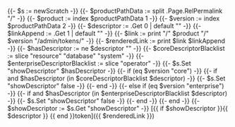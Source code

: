 {{- $s := newScratch -}}
{{- $productPathData := split .Page.RelPermalink "/" -}}
{{- $product := index $productPathData 1 -}}
{{- $version := index $productPathData 2 -}}
{{- $descriptor := .Get 0 | default "" -}}
{{- $linkAppend := .Get 1 | default "" -}}
{{- $link := print "/" $product "/" $version "/admin/tokens/" -}}
{{- $renderedLink := print $link $linkAppend -}}
{{- $hasDescriptor := ne $descriptor "" -}}
{{- $coreDescriptorBlacklist := slice "resource" "database" "system" -}}
{{- $enterpriseDescriptorBlacklist := slice "operator" -}}
{{- $s.Set "showDescriptor" $hasDescriptor -}}
{{- if (eq $version "core") -}}
  {{- if and $hasDescriptor (in $coreDescriptorBlacklist $descriptor) -}}
  {{- $s.Set "showDescriptor" false -}}
  {{- end -}}
{{- else if (eq $version "enterprise") -}}
  {{- if and $hasDescriptor (in $enterpriseDescriptorBlacklist $descriptor) -}}
  {{- $s.Set "showDescriptor" false -}}
  {{- end -}}
{{- end -}}
{{- $showDescriptor := $s.Get "showDescriptor" -}}
[{{ if $showDescriptor }}{{ $descriptor }} {{ end }}token]({{ $renderedLink }})